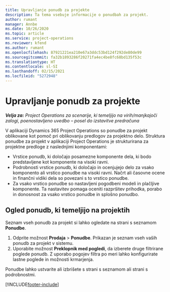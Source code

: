```yaml
---
title: Upravljanje ponudb za projekte
description: Ta tema vsebuje informacije o ponudbah za projekt.
author: rumant
manager: Annbe
ms.date: 10/26/2020
ms.topic: article
ms.service: project-operations
ms.reviewer: kfend
ms.author: rumant
ms.openlocfilehash: 87921221ea210e67a3ddc53bd124f292de80de99
ms.sourcegitcommit: fa32b1893286f20271fa4ec4be8fc68bd135f53c
ms.translationtype: HT
ms.contentlocale: sl-SI
ms.lasthandoff: 02/15/2021
ms.locfileid: "5272948"
---
```

# <a name="manage-project-quotes"></a>Upravljanje ponudb za projekte

_**Velja za:** Project Operations za scenarije, ki temeljijo na virih/manjkajoči zalogi, poenostavljeno uvedbo – posel do izstavitve predračuna_

V aplikaciji Dynamics 365 Project Operations so ponudbe za projekt oblikovane kot pomoč pri oblikovanju predlogov za projektno delo. Struktura ponudbe za projekt v aplikaciji Project Operations je strukturirana za projektne predloge z naslednjimi komponentami:

  - Vrstice ponudb, ki določajo posamezne komponente dela, ki bodo predstavljene kot komponente na visoki ravni.
  - Podrobnosti vrstice ponudb, ki določajo in ocenjujejo delo za vsako komponento ali vrstico ponudbe na visoki ravni. Načrt ali časovne ocene in finančni vidiki dela so povezani s to vrstico ponudbe.
  - Za vsako vrstico ponudbe so nastavljeni pogodbeni modeli in plačljive komponente. Ta nastavitev pomaga oceniti razpršitev prihodka, porabo in donosnost za vsako vrstico ponudbe in splošno ponudbo.

## <a name="view-all-project-based-quotes"></a>Ogled ponudb, ki temeljijo na projektih

Seznam vseh ponudb za projekt si lahko ogledate na strani s seznamom **Ponudbe**. 

1. Odprite možnost **Prodaja** > **Ponudbe**. Prikazan je seznam vseh vaših ponudb za projekt v sistemu. 
2. Uporabite možnost **Preklopnik med pogledi**, da izberete druge filtrirane poglede ponudb. Z uporabo pogojev filtra po meri lahko konfigurirate lastne poglede in možnosti krmarjenja.

Ponudbe lahko ustvarite ali izbrišete s strani s seznamom ali strani s podrobnostmi.


[!INCLUDE[footer-include](../../includes/footer-banner.md)]